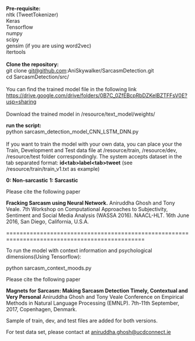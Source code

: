 
<b>Pre-requisite:</b>
<br/>nltk (TweetTokenizer)
<br/>Keras
<br/>Tensorflow
<br/>numpy
<br/>scipy
<br/>gensim (if you are using word2vec)
<br/>itertools
<br/><br/>
<b>Clone the repository:</b>
<br/>
git clone git@github.com:AniSkywalker/SarcasmDetection.git
<br/>
cd SarcasmDetection/src/
<br/><br/>
You can find the trained model file in the following link
https://drive.google.com/drive/folders/0B7C_0ZfEBcpRbDZKelBZTFFsV0E?usp=sharing
<br/><br/>
Download the trained model in /resource/text_model/weights/

<b>run the script:</b>
<br/>
python sarcasm_detection_model_CNN_LSTM_DNN.py
<br/><br/>
If you want to train the model with your own data, you can place your the Train, Development and Test data file at /resource/train, /resource/dev, /resource/test folder correspondingly.
The system accepts dataset in the tab separated format:
<b>id\<tab\>label\<tab\>tweet</b> (see /resource/train/train_v1.txt as example)

<b>0: Non-sarcastic</b>
<b>1: Sarcastic</b>

Please cite the following paper

<b>Fracking Sarcasm using Neural Network.</b>
Aniruddha Ghosh and Tony Veale. 
7th Workshop on Computational Approaches to Subjectivity, Sentiment and Social Media Analysis (WASSA 2016). 
NAACL-HLT. 16th June 2016, San Diego, California, U.S.A. 

===============================================================================================

To run the model with context information and psychological dimensions(Using Tensorflow):

python sarcasm_context_moods.py

Please cite the following paper

<b>Magnets for Sarcasm: Making Sarcasm Detection Timely, Contextual and Very Personal</b>
Aniruddha Ghosh and Tony Veale
Conference on Empirical Methods in Natural Language Processing (EMNLP).
7th-11th September, 2017, Copenhagen, Denmark.

Sample of train, dev, and test files are added for both versions.

For test data set, please contact at aniruddha.ghosh@ucdconnect.ie
